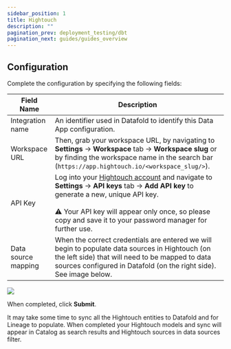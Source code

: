 ```yaml
---
sidebar_position: 1
title: Hightouch
description: ""
pagination_prev: deployment_testing/dbt
pagination_next: guides/guides_overview
---
```

## Configuration

Complete the configuration by specifying the following fields:

| Field Name | Description |
| ----------- | ----------- |
| Integration name | An identifier used in Datafold to identify this Data App configuration. |
| Workspace URL | Then, grab your workspace URL, by navigating to **Settings** -> **Workspace** tab -> **Workspace slug** or by finding the workspace name in the search bar (`https://app.hightouch.io/<workspace_slug/>`). |
| API Key | Log into your [Hightouch account](https://app.hightouch.com/login) and navigate to **Settings** -> **API keys** tab -> **Add API key** to generate a new, unique API key. <br /><br /> :warning: Your API key will appear only once, so please copy and save it to your password manager for further use. |
| Data source mapping | When the correct credentials are entered we will begin to populate data sources in Hightouch (on the left side) that will need to be mapped to data sources configured in Datafold (on the right side). See image below. |

![](/img/hightouch_data_source_match.png)

When completed, click **Submit**.

It may take some time to sync all the Hightouch entities to Datafold and for Lineage to populate. When completed your Hightouch models and sync will appear in Catalog as search results and Hightouch sources in data sources filter.